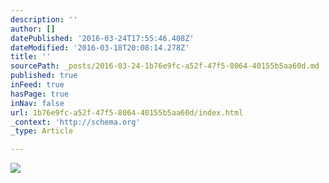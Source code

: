 ```yaml
---
description: ''
author: []
datePublished: '2016-03-24T17:55:46.408Z'
dateModified: '2016-03-18T20:08:14.278Z'
title: ''
sourcePath: _posts/2016-03-24-1b76e9fc-a52f-47f5-8064-40155b5aa60d.md
published: true
inFeed: true
hasPage: true
inNav: false
url: 1b76e9fc-a52f-47f5-8064-40155b5aa60d/index.html
_context: 'http://schema.org'
_type: Article

---
```

![](https://the-grid-user-content.s3-us-west-2.amazonaws.com/6a80053d-5050-4fb8-be46-1d578d47543d.png)